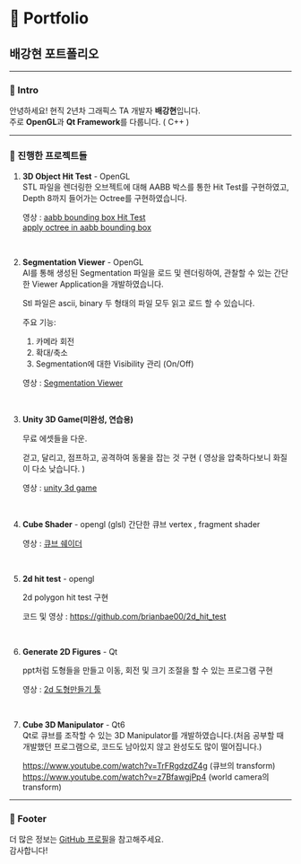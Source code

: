 # 🎨 Portfolio

## 배강현 포트폴리오

---

### 👋 Intro

안녕하세요! 현직 2년차 그래픽스 TA 개발자 **배강현**입니다.  
주로 **OpenGL**과 **Qt Framework**를 다룹니다. ( C++ )

---

### 📂 진행한 프로젝트들

1. **3D Object Hit Test** - OpenGL  
   STL 파일을 렌더링한 오브젝트에 대해 AABB 박스를 통한 Hit Test를 구현하였고, Depth 8까지 들어가는 Octree를 구현하였습니다.

   영상 :
   [aabb bounding box Hit Test](https://github.com/user-attachments/assets/9dccb044-96c4-4f9f-8985-fe5c82e8b470)   
   [apply octree in aabb bounding box](https://github.com/user-attachments/assets/1d2de8b1-4cc2-4d60-abad-576a607e0aaf)



<br>


2. **Segmentation Viewer** - OpenGL  
   AI를 통해 생성된 Segmentation 파일을 로드 및 렌더링하여, 관찰할 수 있는 간단한 Viewer Application을 개발하였습니다.

   Stl 파일은 ascii, binary 두 형태의 파일 모두 읽고 로드 할 수 있습니다.


   주요 기능:  
   1) 카메라 회전  
   2) 확대/축소  
   3) Segmentation에 대한 Visibility 관리 (On/Off)
      
   영상 : [Segmentation Viewer](https://github.com/user-attachments/assets/7a594fa0-2d65-4fac-a01b-aa1d0c40eee3)



<br>


3. **Unity 3D Game(미완성, 연습용)**
   
   무료 에셋들을 다운.

   걷고, 달리고, 점프하고, 공격하여 동물을 잡는 것 구현 ( 영상을 압축하다보니 화질이 다소 낮습니다. )
   
   영상 : [unity 3d game](https://github.com/user-attachments/assets/4b09b43a-6ef3-490e-971f-0fcfe84ea9bb)


<br>


4. **Cube Shader** - opengl (glsl)
  간단한 큐브 vertex , fragment shader

     영상 : [큐브 쉐이더](https://github.com/user-attachments/assets/e9c0d485-c177-4f07-92f6-25fb9080f232)
  


<br>


5. **2d hit test** - opengl
   
    2d polygon hit test 구현
   
   코드 및 영상 : https://github.com/brianbae00/2d_hit_test


<br>


6. **Generate 2D Figures** - Qt
   
   ppt처럼 도형들을 만들고 이동, 회전 및 크기 조절을 할 수 있는 프로그램 구현

   영상 : [2d 도형만들기 툴](https://github.com/user-attachments/assets/29cffb28-d170-44e4-82e9-4761407d0e8d)


<br>


7. **Cube 3D Manipulator** - Qt6  
   Qt로 큐브를 조작할 수 있는 3D Manipulator를 개발하였습니다.(처음 공부할 때 개발했던 프로그램으로, 코드도 남아있지 않고 완성도도 많이 떨어집니다.)
   
   https://www.youtube.com/watch?v=TrFRgdzdZ4g    (큐브의 transform)  
   https://www.youtube.com/watch?v=z7BfawgjPp4    (world camera의 transform)





---

### 🌟 Footer

더 많은 정보는 [GitHub 프로필](https://github.com/brianbae00)을 참고해주세요.  
감사합니다!

